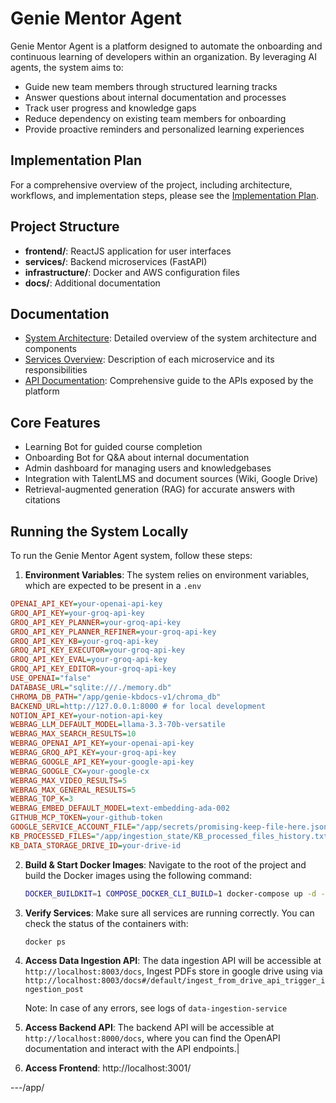 # Genie Mentor Agent

Genie Mentor Agent is a platform designed to automate the onboarding and continuous learning of developers within an organization. By leveraging AI agents, the system aims to:

- Guide new team members through structured learning tracks
- Answer questions about internal documentation and processes
- Track user progress and knowledge gaps
- Reduce dependency on existing team members for onboarding
- Provide proactive reminders and personalized learning experiences

## Implementation Plan

For a comprehensive overview of the project, including architecture, workflows, and implementation steps, please see the [Implementation Plan](implementation-plan.md).

## Project Structure

- **frontend/**: ReactJS application for user interfaces
- **services/**: Backend microservices (FastAPI)
- **infrastructure/**: Docker and AWS configuration files
- **docs/**: Additional documentation

## Documentation

- [System Architecture](docs/architecture/system-architecture.md): Detailed overview of the system architecture and components
- [Services Overview](docs/services/services-overview.md): Description of each microservice and its responsibilities
- [API Documentation](docs/api/api-documentation.md): Comprehensive guide to the APIs exposed by the platform


## Core Features

- Learning Bot for guided course completion
- Onboarding Bot for Q&A about internal documentation
- Admin dashboard for managing users and knowledgebases
- Integration with TalentLMS and document sources (Wiki, Google Drive)
- Retrieval-augmented generation (RAG) for accurate answers with citations

## Running the System Locally

To run the Genie Mentor Agent system, follow these steps:

1. **Environment Variables**: The system relies on environment variables, which are expected to be present in a `.env`
```ini
OPENAI_API_KEY=your-openai-api-key
GROQ_API_KEY=your-groq-api-key
GROQ_API_KEY_PLANNER=your-groq-api-key
GROQ_API_KEY_PLANNER_REFINER=your-groq-api-key
GROQ_API_KEY_KB=your-groq-api-key
GROQ_API_KEY_EXECUTOR=your-groq-api-key
GROQ_API_KEY_EVAL=your-groq-api-key
GROQ_API_KEY_EDITOR=your-groq-api-key
USE_OPENAI="false"
DATABASE_URL="sqlite:///./memory.db"
CHROMA_DB_PATH="/app/genie-kbdocs-v1/chroma_db"
BACKEND_URL=http://127.0.0.1:8000 # for local development
NOTION_API_KEY=your-notion-api-key
WEBRAG_LLM_DEFAULT_MODEL=llama-3.3-70b-versatile
WEBRAG_MAX_SEARCH_RESULTS=10
WEBRAG_OPENAI_API_KEY=your-openai-api-key
WEBRAG_GROQ_API_KEY=your-groq-api-key
WEBRAG_GOOGLE_API_KEY=your-google-api-key
WEBRAG_GOOGLE_CX=your-google-cx
WEBRAG_MAX_VIDEO_RESULTS=5
WEBRAG_MAX_GENERAL_RESULTS=5
WEBRAG_TOP_K=3
WEBRAG_EMBED_DEFAULT_MODEL=text-embedding-ada-002
GITHUB_MCP_TOKEN=your-github-token
GOOGLE_SERVICE_ACCOUNT_FILE="/app/secrets/promising-keep-file-here.json"
KB_PROCESSED_FILES="/app/ingestion_state/KB_processed_files_history.txt"
KB_DATA_STORAGE_DRIVE_ID=your-drive-id
```
2.  **Build & Start Docker Images**: Navigate to the root of the project and build the Docker images using the following command:
    ```bash
    DOCKER_BUILDKIT=1 COMPOSE_DOCKER_CLI_BUILD=1 docker-compose up -d --build
    ```
3.  **Verify Services**: Make sure all services are running correctly. You can check the status of the containers with:
    ```bash
    docker ps
    ```
    
4. **Access Data Ingestion API**: The data ingestion API will be accessible at `http://localhost:8003/docs`,
    Ingest PDFs store in google drive using via `http://localhost:8003/docs#/default/ingest_from_drive_api_trigger_ingestion_post`

    Note: In case of any errors, see logs of `data-ingestion-service`

5. **Access Backend API**: The backend API will be accessible at `http://localhost:8000/docs`, where you can find the OpenAPI documentation and interact with the API endpoints.|

6. **Access Frontend**: http://localhost:3001/

---/app/